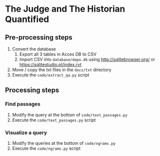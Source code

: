 # The Judge and The Historian Quantified

## Pre-processing steps

1. Convert the database
    1. Export all 3 tables in Acces DB to CSV
    2. Import CSV into `database/depo.db` using http://sqlitebrowser.org/ or https://sqlitestudio.pl/index.rvt
2. Move / copy the txt files in the `docs/txt` directory
3. Execute the `code/extract_qa.py` script

## Processing steps

### Find passages
1. Modify the query at the bottom of `code/text_passages.py`
2. Execute the `code/text_passages.py` script
### Visualize a query
1. Modify the queries at the bottom of `code/ngrams.py`
2. Execute the `code/ngrams.py` script
